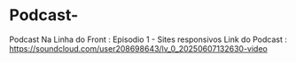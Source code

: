 # Podcast-
Podcast Na Linha do Front : Episodio 1 - Sites responsivos 
Link do Podcast : https://soundcloud.com/user208698643/lv_0_20250607132630-video
